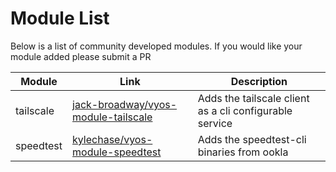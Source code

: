 # Module List

Below is a list of community developed modules. If you would like your module added please submit a PR

| Module | Link | Description |
| --------- | --------------------------------------------------------------------------------------------- | ------------------------------------------------------- |
| tailscale | [jack-broadway/vyos-module-tailscale](https://github.com/jack-broadway/vyos-module-tailscale) | Adds the tailscale client as a cli configurable service |
| speedtest | [kylechase/vyos-module-speedtest](https://github.com/kylechase/vyos-module-speedtest) | Adds the speedtest-cli binaries from ookla |